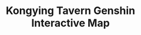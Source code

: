 ---
layout: home
title: Kongying Tavern Genshin Interactive Map
titleTemplate: Home page
features:
  - title: Dual Mode Indications
    icon: 🦾
    details: Indicate Chests according to [Quality] or [Method], both options display all chests within the selected sub-region.
  - title: Overlay Mode
    icon: 🎪
    details: Overlay the game window, provide easy access to the map on single display users
  - title: Automatic Tracking
    icon: 🛠
    details: Automatically detect your character location using image recognition and display a simultaneous player indicator on the **map client**
  - title: Underground Maps
    icon: ✨
    details: Exquisite and detailed underground maps by [Teyvat Map Institute], professionally composed with levels and navigational illustrations
  - title: Progress Sync
    icon: ☁️
    details: Cloud syncing support for marker progress, custom paths, etc.
  - title: 100% Free
    icon: 🎉
    details: _Genshin Interactive Map_ is a MulanPSL-1.0 open-source project, it is also AD-free.
hero:
  name: Genshin Interactive Map
  text: An all-encompassing map for completionists by Kongying Tavern
  tagline: Simple, powerful, and performant.
  image:
    src: /imgs/logo_256.png
    alt: 原神地图
  actions:
    - theme: brand
      text: Download Now
      link: ./download-client.md
    - theme: alt
      text: View on GitHub
      link: https://github.com/kongying-tavern/docs
---